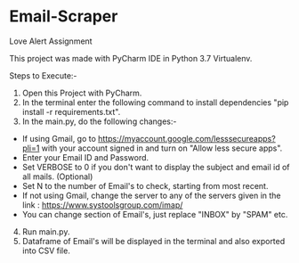 # Email-Scraper
Love Alert Assignment

This project was made with PyCharm IDE in Python 3.7 Virtualenv.

Steps to Execute:-
1. Open this Project with PyCharm.
2. In the terminal enter the following command to install dependencies "pip install -r requirements.txt".
3. In the main.py, do the following changes:-
- If using Gmail, go to https://myaccount.google.com/lesssecureapps?pli=1 with your account signed in and turn on "Allow less secure apps".
- Enter your Email ID and Password.
- Set VERBOSE to 0 if you don't want to display the subject and email id of all mails. (Optional)
- Set N to the number of Email's to check, starting from most recent.
- If not using Gmail, change the server to any of the servers given in the link : https://www.systoolsgroup.com/imap/
- You can change section of Email's, just replace "INBOX" by "SPAM" etc.
4. Run main.py.
5. Dataframe of Email's will be displayed in the terminal and also exported into CSV file.
